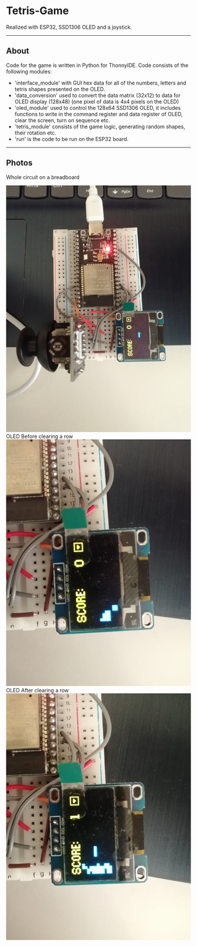 # Tetris-Game
Realized with ESP32, SSD1306 OLED and a joystick.

---
## About

Code for the game is written in Python for ThonnyIDE.
Code consists of the following modules:
- 'interface_module' with GUI hex data for all of the
numbers, letters and tetris shapes presented on the OLED.
- 'data_conversion' used to convert the data matrix (32x12)
to data for OLED display (128x48) (one pixel of data is 4x4
pixels on the OLED)
- 'oled_module' used to control the 128x64 SSD1306 OLED, it
includes functions to write in the command register and
data register of OLED, clear the screen, turn on sequence etc.
- 'tetris_module' consists of the game logic, generating random shapes,
their rotation etc.
- 'run' is the code to be run on the ESP32 board.

---
## Photos
Whole circuit on a breadboard 
<div align="center"><img src="/realization/full circuit.jpg"></div>
OLED Before clearing a row
<div align="center"><img src="/realization/no rows cleared.jpg"></div>
OLED After clearing a row
<div align="center"><img src="/realization/row cleared.jpg"></div>

